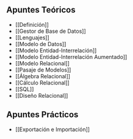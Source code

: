 ## Apuntes Teóricos

- [[Definición]]
- [[Gestor de Base de Datos]]
- [[Lenguajes]]
- [[Modelo de Datos]]
- [[Modelo Entidad-Interrelación]]
- [[Modelo Entidad-Interrelación Aumentado]]
- [[Modelo Relacional]]
- [[Pasaje de Modelos]]
- [[Álgebra Relacional]]
- [[Cálculo Relacional]]
- [[SQL]]
- [[Diseño Relacional]]

## Apuntes Prácticos

- [[Exportación e Importación]]
